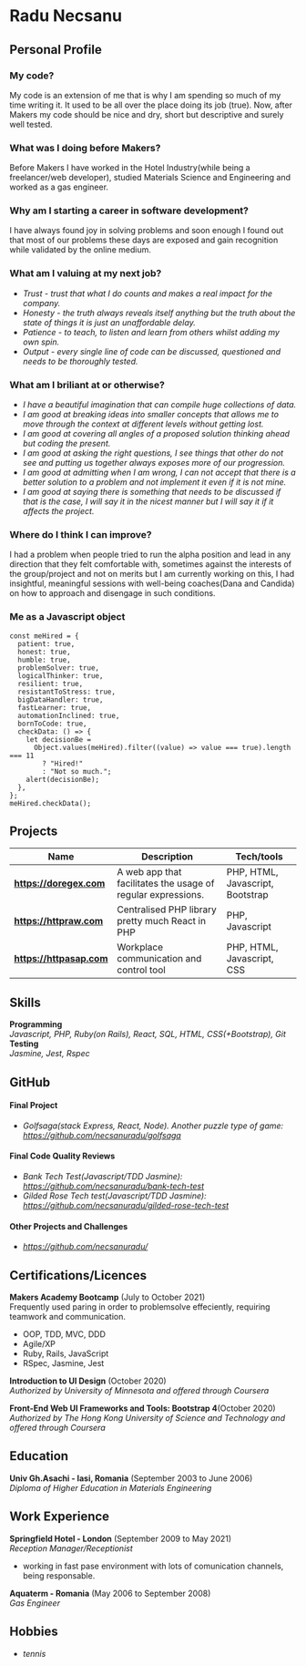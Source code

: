 # Radu Necsanu

## Personal Profile
### My code?
My code is an extension of me that is why I am spending so much of my time writing it. It used to be all over the place doing its job (true). Now, after Makers my code should be nice and dry, short but descriptive and surely well tested.

### What was I doing before Makers?
Before Makers I have worked in the Hotel Industry(while being a freelancer/web developer), studied Materials Science and Engineering and worked as a gas engineer.

### Why am I starting a career in software development?
I have always found joy in solving problems and soon enough I found out that most of our problems these days are exposed and gain recognition while validated by the online medium.

### What am I valuing at my next job?
* _Trust - trust that what I do counts and makes a real impact for the company._<br />
* _Honesty - the truth always reveals itself anything but the truth about the state of things it is just an unaffordable delay._<br />
* _Patience - to teach, to listen and learn from others whilst adding my own spin._<br />
* _Output - every single line of code can be discussed, questioned and needs to be thoroughly tested._<br />

### What am I briliant at or otherwise?
* _I have a beautiful imagination that can compile huge collections of data._<br />
* _I am good at breaking ideas into smaller concepts that allows me to move through the context at different levels without getting lost._<br />
* _I am good at covering all angles of a proposed solution thinking ahead but coding the present._<br />
* _I am good at asking the right questions, I see things that other do not see and putting us together always exposes more of our progression._<br />
* _I am good at admitting when I am wrong, I can not accept that there is a better solution to a problem and not implement it even if it is not mine._<br />
* _I am good at saying there is something that needs to be discussed if that is the case, I will say it in the nicest manner but I will say it if it affects the project._<br />

### Where do I think I can improve?
I had a problem when people tried to run the alpha position and lead in any direction that they felt comfortable with, sometimes against the interests of the group/project and not on merits but I am currently working on this, I had insightful,  meaningful sessions with well-being coaches(Dana and Candida) on how to approach and disengage in such conditions.

### Me as a Javascript object
```
const meHired = {
  patient: true,
  honest: true,
  humble: true,
  problemSolver: true,
  logicalThinker: true,
  resilient: true,
  resistantToStress: true,
  bigDataHandler: true,
  fastLearner: true,
  automationInclined: true,
  bornToCode: true,
  checkData: () => {
    let decisionBe =
      Object.values(meHired).filter((value) => value === true).length === 11
        ? "Hired!"
        : "Not so much.";
    alert(decisionBe);
  },
};
meHired.checkData();

```

## Projects 
| Name                         | Description       | Tech/tools        |
| ---------------------------- | ----------------- | ----------------- |
| **https://doregex.com** | A web app that facilitates the usage of regular expressions. | PHP, HTML, Javascript, Bootstrap |
| **https://httpraw.com** | Centralised PHP library pretty much React in PHP| PHP, Javascript |
| **https://httpasap.com** | Workplace communication and control tool | PHP, HTML, Javascript, CSS |

## Skills
**Programming**<br />
_Javascript, PHP, Ruby(on Rails), React, SQL, HTML, CSS(+Bootstrap), Git_<br />
**Testing**<br />
_Jasmine, Jest, Rspec_

## GitHub
#### Final Project
 - _Golfsaga(stack Express, React, Node). Another puzzle type of game: https://github.com/necsanuradu/golfsaga_
#### Final Code Quality Reviews
- _Bank Tech Test(Javascript/TDD Jasmine): https://github.com/necsanuradu/bank-tech-test_
- _Gilded Rose Tech test(Javascript/TDD Jasmine): https://github.com/necsanuradu/gilded-rose-tech-test_
#### Other Projects and Challenges
- _https://github.com/necsanuradu/_

## Certifications/Licences
**Makers Academy Bootcamp** (July to October 2021)<br />
Frequently used paring in order to problemsolve effeciently, requiring teamwork and communication.
- OOP, TDD, MVC, DDD
- Agile/XP
- Ruby, Rails, JavaScript
- RSpec, Jasmine, Jest

**Introduction to UI Design** (October 2020)<br />
_Authorized by University of Minnesota and offered through Coursera_

**Front-End Web UI Frameworks and Tools: Bootstrap 4**(October 2020)<br />
_Authorized by The Hong Kong University of Science and Technology and offered through Coursera_

## Education
**Univ Gh.Asachi - Iasi, Romania** (September 2003 to June 2006)<br />
_Diploma of Higher Education in Materials Engineering_

## Work Experience
**Springfield Hotel - London** (September 2009 to May 2021) <br />
_Reception Manager/Receptionist_
- working in fast pase environment with lots of comunication channels, being responsable.

**Aquaterm - Romania** (May 2006 to September 2008)<br />
_Gas Engineer_

## Hobbies
* _tennis_
